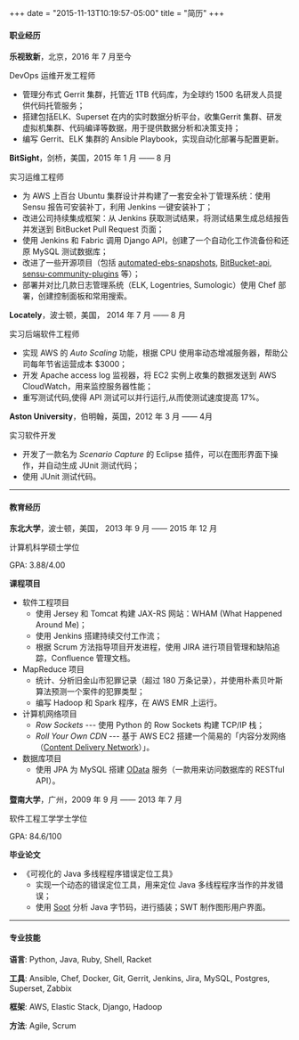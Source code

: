 +++
date = "2015-11-13T10:19:57-05:00"
title = "简历"
+++

#### 职业经历

**乐视致新**，北京，2016 年 7 月至今

DevOps 运维开发工程师

* 管理分布式 Gerrit 集群，托管近 1TB 代码库，为全球约 1500 名研发人员提供代码托管服务；
* 搭建包括ELK、Superset 在内的实时数据分析平台，收集Gerrit 集群、研发虚拟机集群、代码编译等数据，用于提供数据分析和决策支持；
* 编写 Gerrit、ELK 集群的 Ansible Playbook，实现自动化部署与配置更新。

**BitSight**，剑桥，美国，2015 年 1 月 —— 8 月

实习运维工程师

* 为 AWS 上百台 Ubuntu 集群设计并构建了一套安全补丁管理系统：使用 Sensu 报告可安装补丁，利用 Jenkins 一键安装补丁；
* 改进公司持续集成框架：从 Jenkins 获取测试结果，将测试结果生成总结报告并发送到 BitBucket Pull Request 页面；
* 使用 Jenkins 和 Fabric 调用 Django API，创建了一个自动化工作流备份和还原 MySQL 测试数据库；
* 改进了一些开源项目（包括 [automated-ebs-snapshots](https://github.com/skymill/automated-ebs-snapshots), [BitBucket-api](https://github.com/CBitLabs/BitBucket-api), [sensu-community-plugins](https://github.com/sensu/sensu-community-plugins) 等）；
* 部署并对比几款日志管理系统（ELK, Logentries, Sumologic）使用 Chef 部署，创建控制面板和常用搜索。

**Locately**，波士顿，美国， 2014 年 7 月 —— 8 月

实习后端软件工程师

* 实现 AWS 的 *Auto Scaling* 功能，根据 CPU 使用率动态增减服务器，帮助公司每年节省运营成本 $3000；
* 开发 Apache access log 监视器，将 EC2 实例上收集的数据发送到 AWS CloudWatch，用来监控服务器性能；
* 重写测试代码,使得 API 测试可以并行运行,从而使测试速度提高 17%。

**Aston University**，伯明翰，英国，2012 年 3 月 —— 4月

实习软件开发

* 开发了一款名为 *Scenario Capture* 的 Eclipse 插件，可以在图形界面下操作，并自动生成 JUnit 测试代码；
* 使用 JUnit 测试代码。

----
#### 教育经历

**东北大学**，波士顿，美国， 2013 年 9 月 —— 2015 年 12 月

计算机科学硕士学位

GPA: 3.88/4.00

**课程项目**

* 软件工程项目
	* 使用 Jersey 和 Tomcat 构建 JAX-RS 网站：WHAM (What Happened Around Me)；
	* 使用 Jenkins 搭建持续交付工作流；
	* 根据 Scrum 方法指导项目开发进程，使用 JIRA 进行项目管理和缺陷追踪，Confluence 管理文档。
* MapReduce 项目
	* 统计、分析旧金山市犯罪记录（超过 180 万条记录），并使用朴素贝叶斯算法预测一个案件的犯罪类型；
	* 编写 Hadoop 和 Spark 程序，在 AWS EMR 上运行。
*  计算机网络项目
	* *Row Sockets* ---  使用 Python 的 Row Sockets 构建 TCP/IP 栈；
	* *Roll Your Own CDN* --- 基于 AWS EC2 搭建一个简易的「内容分发网络（[Content Delivery Network](https://en.wikipedia.org/wiki/Content_delivery_network)）」。
* 数据库项目
	* 使用 JPA 为 MySQL 搭建 [OData](http://www.odata.org/) 服务（一款用来访问数据库的 RESTful API）。

**暨南大学**，广州，2009 年 9 月 —— 2013 年 7 月

软件工程工学学士学位

GPA: 84.6/100

**毕业论文**

* 《可视化的 Java 多线程程序错误定位工具》
	* 实现一个动态的错误定位工具，用来定位 Java 多线程程序当作的并发错误；
	* 使用 [Soot](https://sable.github.io/soot/) 分析 Java 字节码，进行插装；SWT 制作图形用户界面。

---
#### 专业技能
**语言**:
Python, Java, Ruby, Shell, Racket

**工具**:
Ansible, Chef, Docker, Git, Gerrit, Jenkins, Jira, MySQL, Postgres, Superset, Zabbix

**框架**:
AWS, Elastic Stack, Django, Hadoop

**方法**:
Agile, Scrum

